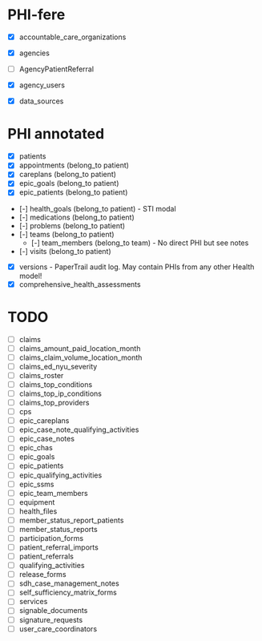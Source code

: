 # PHI-fere
- [x] accountable_care_organizations
- [x] agencies
- [ ] AgencyPatientReferral
- [x] agency_users
- [x] data_sources




# PHI annotated
- [x] patients
- [x] appointments (belong_to patient)
- [x] careplans (belong_to patient)
- [x] epic_goals (belong_to patient)
- [x] epic_patients (belong_to patient)
- [-] health_goals (belong_to patient) - STI modal
- [-] medications (belong_to patient)
- [-] problems (belong_to patient)
- [-] teams (belong_to patient)
  - [-] team_members (belong_to team) - No direct PHI but see notes
- [-] visits (belong_to patient)
- [x] versions - PaperTrail audit log. May contain PHIs from any other Health model!
- [x] comprehensive_health_assessments

# TODO
- [ ] claims
- [ ] claims_amount_paid_location_month
- [ ] claims_claim_volume_location_month
- [ ] claims_ed_nyu_severity
- [ ] claims_roster
- [ ] claims_top_conditions
- [ ] claims_top_ip_conditions
- [ ] claims_top_providers
- [ ] cps
- [ ] epic_careplans
- [ ] epic_case_note_qualifying_activities
- [ ] epic_case_notes
- [ ] epic_chas
- [ ] epic_goals
- [ ] epic_patients
- [ ] epic_qualifying_activities
- [ ] epic_ssms
- [ ] epic_team_members
- [ ] equipment
- [ ] health_files
- [ ] member_status_report_patients
- [ ] member_status_reports
- [ ] participation_forms
- [ ] patient_referral_imports
- [ ] patient_referrals
- [ ] qualifying_activities
- [ ] release_forms
- [ ] sdh_case_management_notes
- [ ] self_sufficiency_matrix_forms
- [ ] services
- [ ] signable_documents
- [ ] signature_requests
- [ ] user_care_coordinators